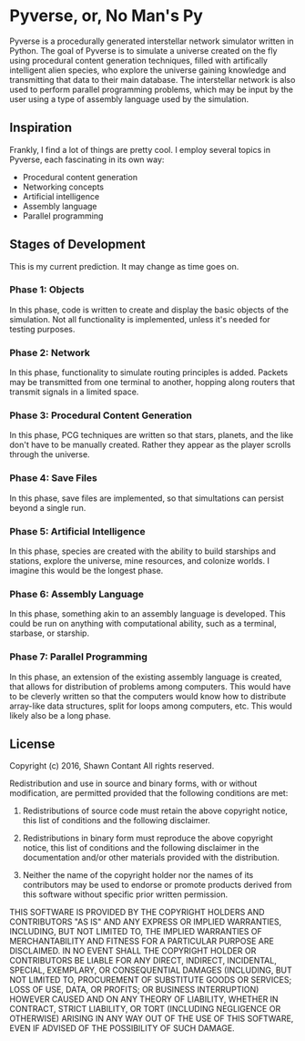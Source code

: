# Pyverse, or, No Man's Py

Pyverse is a procedurally generated interstellar network simulator written in Python. The goal of Pyverse is to simulate a universe created on the fly using procedural content generation techniques, filled with artifically intelligent alien species, who explore the universe gaining knowledge and transmitting that data to their main database. The interstellar network is also used to perform parallel programming problems, which may be input by the user using a type of assembly language used by the simulation.

## Inspiration

Frankly, I find a lot of things are pretty cool. I employ several topics in Pyverse, each fascinating in its own way:

* Procedural content generation
* Networking concepts
* Artificial intelligence
* Assembly language
* Parallel programming

## Stages of Development

This is my current prediction. It may change as time goes on.

### Phase 1: Objects

In this phase, code is written to create and display the basic objects of the simulation. Not all functionality is implemented, unless it's needed for testing purposes.

### Phase 2: Network

In this phase, functionality to simulate routing principles is added. Packets may be transmitted from one terminal to another, hopping along routers that transmit signals in a limited space.

### Phase 3: Procedural Content Generation

In this phase, PCG techniques are written so that stars, planets, and the like don't have to be manually created. Rather they appear as the player scrolls through the universe.

### Phase 4: Save Files

In this phase, save files are implemented, so that simultations can persist beyond a single run.

### Phase 5: Artificial Intelligence

In this phase, species are created with the ability to build starships and stations, explore the universe, mine resources, and colonize worlds. I imagine this would be the longest phase.

### Phase 6: Assembly Language

In this phase, something akin to an assembly language is developed. This could be run on anything with computational ability, such as a terminal, starbase, or starship.

### Phase 7: Parallel Programming

In this phase, an extension of the existing assembly language is created, that allows for distribution of problems among computers. This would have to be cleverly written so that the computers would know how to distribute array-like data structures, split for loops among computers, etc. This would likely also be a long phase.

## License

Copyright (c) 2016, Shawn Contant
All rights reserved.

Redistribution and use in source and binary forms, with or without modification, are permitted provided that the following conditions are met:

1. Redistributions of source code must retain the above copyright notice, this list of conditions and the following disclaimer.

2. Redistributions in binary form must reproduce the above copyright notice, this list of conditions and the following disclaimer in the documentation and/or other materials provided with the distribution.

3. Neither the name of the copyright holder nor the names of its contributors may be used to endorse or promote products derived from this software without specific prior written permission.

THIS SOFTWARE IS PROVIDED BY THE COPYRIGHT HOLDERS AND CONTRIBUTORS "AS IS" AND ANY EXPRESS OR IMPLIED WARRANTIES, INCLUDING, BUT NOT LIMITED TO, THE IMPLIED WARRANTIES OF MERCHANTABILITY AND FITNESS FOR A PARTICULAR PURPOSE ARE DISCLAIMED. IN NO EVENT SHALL THE COPYRIGHT HOLDER OR CONTRIBUTORS BE LIABLE FOR ANY DIRECT, INDIRECT, INCIDENTAL, SPECIAL, EXEMPLARY, OR CONSEQUENTIAL DAMAGES (INCLUDING, BUT NOT LIMITED TO, PROCUREMENT OF SUBSTITUTE GOODS OR SERVICES; LOSS OF USE, DATA, OR PROFITS; OR BUSINESS INTERRUPTION) HOWEVER CAUSED AND ON ANY THEORY OF LIABILITY, WHETHER IN CONTRACT, STRICT LIABILITY, OR TORT (INCLUDING NEGLIGENCE OR OTHERWISE) ARISING IN ANY WAY OUT OF THE USE OF THIS SOFTWARE, EVEN IF ADVISED OF THE POSSIBILITY OF SUCH DAMAGE.